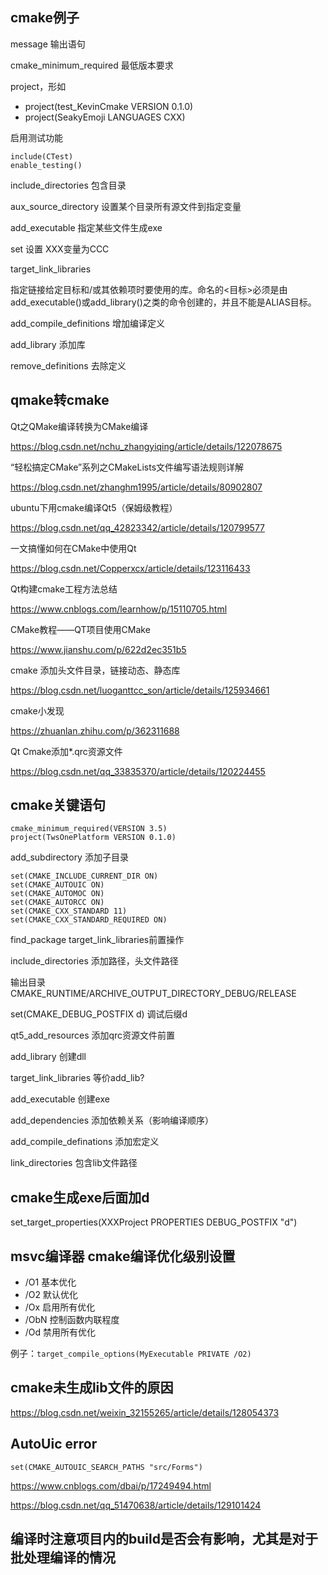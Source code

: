 ## cmake例子

message 输出语句

cmake_minimum_required 最低版本要求

project，形如

- project(test_KevinCmake VERSION 0.1.0)
- project(SeakyEmoji LANGUAGES CXX)

启用测试功能

```
include(CTest)
enable_testing()
```

include_directories 包含目录

aux_source_directory 设置某个目录所有源文件到指定变量

add_executable 指定某些文件生成exe

set 设置 XXX变量为CCC

target_link_libraries

指定链接给定目标和/或其依赖项时要使用的库。命名的<目标>必须是由add_executable()或add_library()之类的命令创建的，并且不能是ALIAS目标。

add_compile_definitions 增加编译定义

add_library 添加库

remove_definitions 去除定义

## qmake转cmake

Qt之QMake编译转换为CMake编译

https://blog.csdn.net/nchu_zhangyiqing/article/details/122078675

“轻松搞定CMake”系列之CMakeLists文件编写语法规则详解

https://blog.csdn.net/zhanghm1995/article/details/80902807

ubuntu下用cmake编译Qt5（保姆级教程）

https://blog.csdn.net/qq_42823342/article/details/120799577

一文搞懂如何在CMake中使用Qt

https://blog.csdn.net/Copperxcx/article/details/123116433

Qt构建cmake工程方法总结

https://www.cnblogs.com/learnhow/p/15110705.html

CMake教程——QT项目使用CMake

https://www.jianshu.com/p/622d2ec351b5

cmake 添加头文件目录，链接动态、静态库

https://blog.csdn.net/luoganttcc_son/article/details/125934661

cmake小发现

https://zhuanlan.zhihu.com/p/362311688

Qt Cmake添加*.qrc资源文件

https://blog.csdn.net/qq_33835370/article/details/120224455

## cmake关键语句

```
cmake_minimum_required(VERSION 3.5)
project(TwsOnePlatform VERSION 0.1.0)
```

add_subdirectory 添加子目录

```
set(CMAKE_INCLUDE_CURRENT_DIR ON)
set(CMAKE_AUTOUIC ON)
set(CMAKE_AUTOMOC ON)
set(CMAKE_AUTORCC ON)
set(CMAKE_CXX_STANDARD 11)
set(CMAKE_CXX_STANDARD_REQUIRED ON)
```

find_package target_link_libraries前置操作

include_directories 添加路径，头文件路径

输出目录CMAKE_RUNTIME/ARCHIVE_OUTPUT_DIRECTORY_DEBUG/RELEASE

set(CMAKE_DEBUG_POSTFIX d) 调试后缀d

qt5_add_resources 添加qrc资源文件前置

add_library  创建dll

target_link_libraries 等价add_lib?

add_executable 创建exe

add_dependencies 添加依赖关系（影响编译顺序）

add_compile_definations  添加宏定义

link_directories  包含lib文件路径

## cmake生成exe后面加d

set_target_properties(XXXProject PROPERTIES DEBUG_POSTFIX "d")

## msvc编译器 cmake编译优化级别设置

- /O1 基本优化
- /O2 默认优化
- /Ox 启用所有优化
- /ObN 控制函数内联程度
- /Od 禁用所有优化

例子：`target_compile_options(MyExecutable PRIVATE /O2)`

## cmake未生成lib文件的原因

https://blog.csdn.net/weixin_32155265/article/details/128054373

## AutoUic error

`set(CMAKE_AUTOUIC_SEARCH_PATHS "src/Forms")`

https://www.cnblogs.com/dbai/p/17249494.html

https://blog.csdn.net/qq_51470638/article/details/129101424

## 编译时注意项目内的build是否会有影响，尤其是对于批处理编译的情况